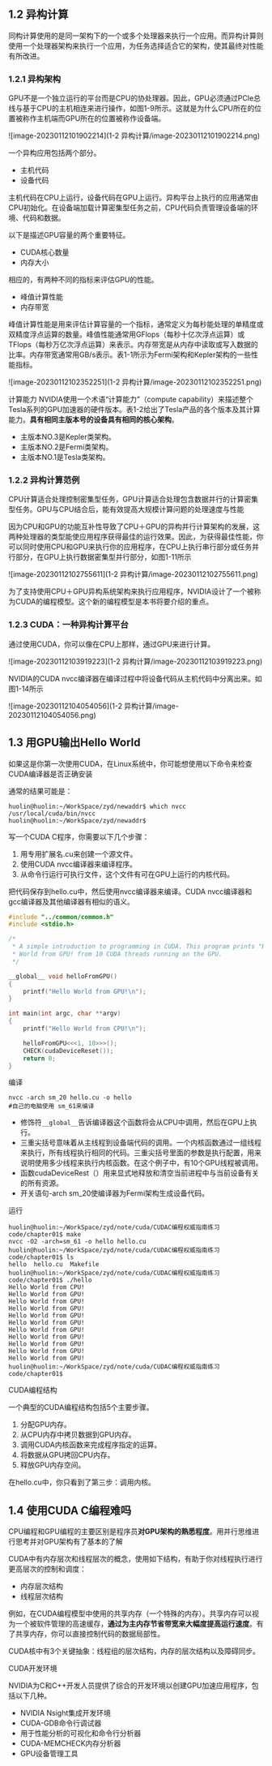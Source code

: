 ## 1.2 异构计算

同构计算使用的是同一架构下的一个或多个处理器来执行一个应用。而异构计算则使用一个处理器架构来执行一个应用，为任务选择适合它的架构，使其最终对性能有所改进。

### 1.2.1 异构架构

GPU不是一个独立运行的平台而是CPU的协处理器。因此，GPU必须通过PCIe总线与基于CPU的主机相连来进行操作，如图1-9所示。这就是为什么CPU所在的位置被称作主机端而GPU所在的位置被称作设备端。

![image-20230112101902214](1-2 异构计算/image-20230112101902214.png)

一个异构应用包括两个部分。

* 主机代码
* 设备代码

主机代码在CPU上运行，设备代码在GPU上运行。异构平台上执行的应用通常由CPU初始化。在设备端加载计算密集型任务之前，CPU代码负责管理设备端的环境、代码和数据。

以下是描述GPU容量的两个重要特征。

* CUDA核心数量
* 内存大小

相应的，有两种不同的指标来评估GPU的性能。

* 峰值计算性能
* 内存带宽

峰值计算性能是用来评估计算容量的一个指标，通常定义为每秒能处理的单精度或双精度浮点运算的数量。峰值性能通常用GFlops（每秒十亿次浮点运算）或TFlops（每秒万亿次浮点运算）来表示。内存带宽是从内存中读取或写入数据的比率。内存带宽通常用GB/s表示。表1-1所示为Fermi架构和Kepler架构的一些性能指标。

![image-20230112102352251](1-2 异构计算/image-20230112102352251.png)

计算能力
NVIDIA使用一个术语“计算能力”（compute capability）来描述整个Tesla系列的GPU加速器的硬件版本。表1-2给出了Tesla产品的各个版本及其计算能力。**具有相同主版本号的设备具有相同的核心架构**。

* 主版本NO.3是Kepler类架构。
* 主版本NO.2是Fermi类架构。
* 主版本NO.1是Tesla类架构。

### 1.2.2 异构计算范例

CPU计算适合处理控制密集型任务，GPU计算适合处理包含数据并行的计算密集型任务。GPU与CPU结合后，能有效提高大规模计算问题的处理速度与性能

因为CPU和GPU的功能互补性导致了CPU＋GPU的异构并行计算架构的发展，这两种处理器的类型能使应用程序获得最佳的运行效果。因此，为获得最佳性能，你可以同时使用CPU和GPU来执行你的应用程序，在CPU上执行串行部分或任务并行部分，在GPU上执行数据密集型并行部分，如图1-11所示

![image-20230112102755611](1-2 异构计算/image-20230112102755611.png)

为了支持使用CPU＋GPU异构系统架构来执行应用程序，NVIDIA设计了一个被称为CUDA的编程模型。这个新的编程模型是本书将要介绍的重点。

### 1.2.3 CUDA：一种异构计算平台

通过使用CUDA，你可以像在CPU上那样，通过GPU来进行计算。

![image-20230112103919223](1-2 异构计算/image-20230112103919223.png)

NVIDIA的CUDA nvcc编译器在编译过程中将设备代码从主机代码中分离出来。如图1-14所示

![image-20230112104054056](1-2 异构计算/image-20230112104054056.png)

## 1.3 用GPU输出Hello World

如果这是你第一次使用CUDA，在Linux系统中，你可能想使用以下命令来检查CUDA编译器是否正确安装

通常的结果可能是：

```shell
huolin@huolin:~/WorkSpace/zyd/newaddr$ which nvcc
/usr/local/cuda/bin/nvcc
huolin@huolin:~/WorkSpace/zyd/newaddr$
```

写一个CUDA C程序，你需要以下几个步骤：

1. 用专用扩展名.cu来创建一个源文件。
2. 使用CUDA nvcc编译器来编译程序。
3. 从命令行运行可执行文件，这个文件有可在GPU上运行的内核代码。

把代码保存到hello.cu中，然后使用nvcc编译器来编译。CUDA nvcc编译器和gcc编译器及其他编译器有相似的语义。

```c
#include "../common/common.h"
#include <stdio.h>

/*
 * A simple introduction to programming in CUDA. This program prints "Hello
 * World from GPU! from 10 CUDA threads running on the GPU.
 */

__global__ void helloFromGPU()
{
    printf("Hello World from GPU!\n");
}

int main(int argc, char **argv)
{
    printf("Hello World from CPU!\n");

    helloFromGPU<<<1, 10>>>();
    CHECK(cudaDeviceReset());
    return 0;
}
```

编译

```shell
nvcc -arch sm_20 hello.cu -o hello
#自己的电脑使用 sm_61来编译
```

* 修饰符`__global__`告诉编译器这个函数将会从CPU中调用，然后在GPU上执行。
* 三重尖括号意味着从主线程到设备端代码的调用。一个内核函数通过一组线程来执行，所有线程执行相同的代码。三重尖括号里面的参数是执行配置，用来说明使用多少线程来执行内核函数。在这个例子中，有10个GPU线程被调用。
* 函数cudaDeviceRest（）用来显式地释放和清空当前进程中与当前设备有关的所有资源。
* 开关语句-arch sm_20使编译器为Fermi架构生成设备代码。

运行

```shell
huolin@huolin:~/WorkSpace/zyd/note/cuda/CUDAC编程权威指南练习code/chapter01$ make
nvcc -O2 -arch=sm_61 -o hello hello.cu
huolin@huolin:~/WorkSpace/zyd/note/cuda/CUDAC编程权威指南练习code/chapter01$ ls
hello  hello.cu  Makefile
huolin@huolin:~/WorkSpace/zyd/note/cuda/CUDAC编程权威指南练习code/chapter01$ ./hello 
Hello World from CPU!
Hello World from GPU!
Hello World from GPU!
Hello World from GPU!
Hello World from GPU!
Hello World from GPU!
Hello World from GPU!
Hello World from GPU!
Hello World from GPU!
Hello World from GPU!
Hello World from GPU!
huolin@huolin:~/WorkSpace/zyd/note/cuda/CUDAC编程权威指南练习code/chapter01$ 
```

CUDA编程结构

一个典型的CUDA编程结构包括5个主要步骤。

1. 分配GPU内存。
2. 从CPU内存中拷贝数据到GPU内存。
3. 调用CUDA内核函数来完成程序指定的运算。
4. 将数据从GPU拷回CPU内存。
5. 释放GPU内存空间。

在hello.cu中，你只看到了第三步：调用内核。

## 1.4 使用CUDA C编程难吗

CPU编程和GPU编程的主要区别是程序员**对GPU架构的熟悉程度**。用并行思维进行思考并对GPU架构有了基本的了解

CUDA中有内存层次和线程层次的概念，使用如下结构，有助于你对线程执行进行更高层次的控制和调度：

* 内存层次结构
* 线程层次结构

例如，在CUDA编程模型中使用的共享内存（一个特殊的内存）。共享内存可以视为一个被软件管理的高速缓存，**通过为主内存节省带宽来大幅度提高运行速度**。有了共享内存，你可以直接控制代码的数据局部性。

CUDA核中有3个关键抽象：线程组的层次结构，内存的层次结构以及障碍同步。

CUDA开发环境

NVIDIA为C和C++开发人员提供了综合的开发环境以创建GPU加速应用程序，包括以下几种。

* NVIDIA Nsight集成开发环境
* CUDA-GDB命令行调试器
* 用于性能分析的可视化和命令行分析器
* CUDA-MEMCHECK内存分析器
* GPU设备管理工具